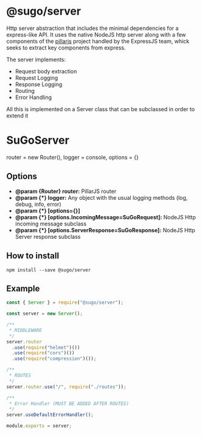 # **@sugo/server**

Http server abstraction that includes the minimal dependencies for a express-like API. It uses the native NodeJS http server along with a few components of the [pillarjs](https://pillarjs.github.io/) project handled by the ExpressJS team, whick seeks to extract key components from express.

The server implements:

- Request body extraction
- Request Logging
- Response Logging
- Routing
- Error Handling

All this is implemented on a Server class that can be subclassed in order to extend it

# **SuGoServer**

router = new Router(), logger = console, options = {}

## **Options**

- **@param {Router} router:** PillarJS router
- **@param {*} logger:** Any object with the usual logging methods (log, debug, info, error)
- **@param {*} [options={}]**
- **@param {*} [options.IncomingMessage=SuGoRequest]:** NodeJS Http incoming message subclass
- **@param {*} [options.ServerResponse=SuGoResponse]:** NodeJS Http Server response subclass


## **How to install**

```shell
npm install --save @sugo/server
```

## **Example**

```javascript
const { Server } = require("@sugo/server");

const server = new Server();

/**
 * MIDDLEWARE
 */
server.router
  .use(require("helmet")())
  .use(require("cors")())
  .use(require("compression")());

/**
 * ROUTES
 */
server.router.use("/", require("./routes"));

/**
 * Error Handler (MUST BE ADDED AFTER ROUTES)
 */
server.useDefaultErrorHandler();

module.exports = server;
```
